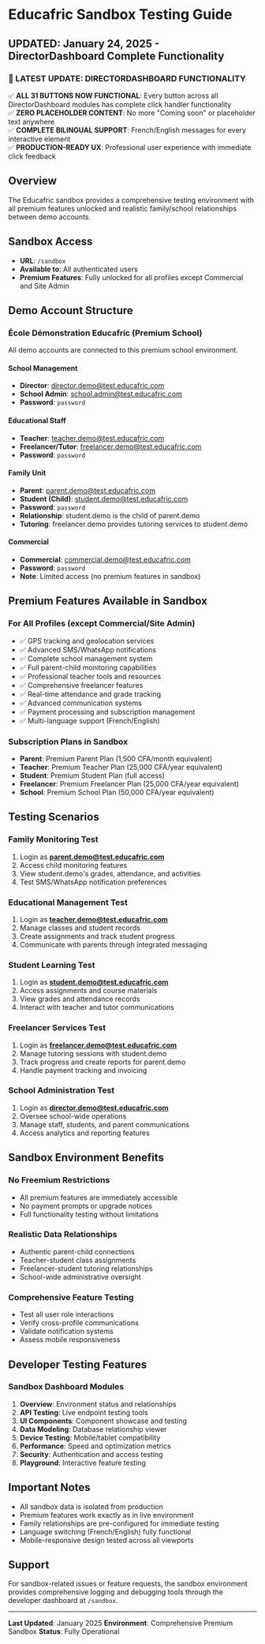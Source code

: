 # Educafric Sandbox Testing Guide

## UPDATED: January 24, 2025 - DirectorDashboard Complete Functionality

### 🎯 LATEST UPDATE: DIRECTORDASHBOARD FUNCTIONALITY
✅ **ALL 31 BUTTONS NOW FUNCTIONAL**: Every button across all DirectorDashboard modules has complete click handler functionality  
✅ **ZERO PLACEHOLDER CONTENT**: No more "Coming soon" or placeholder text anywhere  
✅ **COMPLETE BILINGUAL SUPPORT**: French/English messages for every interactive element  
✅ **PRODUCTION-READY UX**: Professional user experience with immediate click feedback

## Overview
The Educafric sandbox provides a comprehensive testing environment with all premium features unlocked and realistic family/school relationships between demo accounts.

## Sandbox Access
- **URL**: `/sandbox`
- **Available to**: All authenticated users
- **Premium Features**: Fully unlocked for all profiles except Commercial and Site Admin

## Demo Account Structure

### École Démonstration Educafric (Premium School)
All demo accounts are connected to this premium school environment.

#### School Management
- **Director**: director.demo@test.educafric.com
- **School Admin**: school.admin@test.educafric.com
- **Password**: `password`

#### Educational Staff
- **Teacher**: teacher.demo@test.educafric.com
- **Freelancer/Tutor**: freelancer.demo@test.educafric.com
- **Password**: `password`

#### Family Unit
- **Parent**: parent.demo@test.educafric.com
- **Student (Child)**: student.demo@test.educafric.com
- **Password**: `password`
- **Relationship**: student.demo is the child of parent.demo
- **Tutoring**: freelancer.demo provides tutoring services to student.demo

#### Commercial
- **Commercial**: commercial.demo@test.educafric.com
- **Password**: `password`
- **Note**: Limited access (no premium features in sandbox)

## Premium Features Available in Sandbox

### For All Profiles (except Commercial/Site Admin)
- ✅ GPS tracking and geolocation services
- ✅ Advanced SMS/WhatsApp notifications
- ✅ Complete school management system
- ✅ Full parent-child monitoring capabilities
- ✅ Professional teacher tools and resources
- ✅ Comprehensive freelancer features
- ✅ Real-time attendance and grade tracking
- ✅ Advanced communication systems
- ✅ Payment processing and subscription management
- ✅ Multi-language support (French/English)

### Subscription Plans in Sandbox
- **Parent**: Premium Parent Plan (1,500 CFA/month equivalent)
- **Teacher**: Premium Teacher Plan (25,000 CFA/year equivalent)
- **Student**: Premium Student Plan (full access)
- **Freelancer**: Premium Freelancer Plan (25,000 CFA/year equivalent)
- **School**: Premium School Plan (50,000 CFA/year equivalent)

## Testing Scenarios

### Family Monitoring Test
1. Login as **parent.demo@test.educafric.com**
2. Access child monitoring features
3. View student.demo's grades, attendance, and activities
4. Test SMS/WhatsApp notification preferences

### Educational Management Test
1. Login as **teacher.demo@test.educafric.com**
2. Manage classes and student records
3. Create assignments and track student progress
4. Communicate with parents through integrated messaging

### Student Learning Test
1. Login as **student.demo@test.educafric.com**
2. Access assignments and course materials
3. View grades and attendance records
4. Interact with teacher and tutor communications

### Freelancer Services Test
1. Login as **freelancer.demo@test.educafric.com**
2. Manage tutoring sessions with student.demo
3. Track progress and create reports for parent.demo
4. Handle payment tracking and invoicing

### School Administration Test
1. Login as **director.demo@test.educafric.com**
2. Oversee school-wide operations
3. Manage staff, students, and parent communications
4. Access analytics and reporting features

## Sandbox Environment Benefits

### No Freemium Restrictions
- All premium features are immediately accessible
- No payment prompts or upgrade notices
- Full functionality testing without limitations

### Realistic Data Relationships
- Authentic parent-child connections
- Teacher-student class assignments
- Freelancer-student tutoring relationships
- School-wide administrative oversight

### Comprehensive Feature Testing
- Test all user role interactions
- Verify cross-profile communications
- Validate notification systems
- Assess mobile responsiveness

## Developer Testing Features

### Sandbox Dashboard Modules
1. **Overview**: Environment status and relationships
2. **API Testing**: Live endpoint testing tools
3. **UI Components**: Component showcase and testing
4. **Data Modeling**: Database relationship viewer
5. **Device Testing**: Mobile/tablet compatibility
6. **Performance**: Speed and optimization metrics
7. **Security**: Authentication and access testing
8. **Playground**: Interactive feature testing

## Important Notes

- All sandbox data is isolated from production
- Premium features work exactly as in live environment
- Family relationships are pre-configured for immediate testing
- Language switching (French/English) fully functional
- Mobile-responsive design tested across all viewports

## Support

For sandbox-related issues or feature requests, the sandbox environment provides comprehensive logging and debugging tools through the developer dashboard at `/sandbox`.

---

**Last Updated**: January 2025
**Environment**: Comprehensive Premium Sandbox
**Status**: Fully Operational